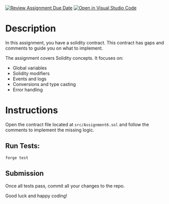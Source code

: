 [![Review Assignment Due Date](https://classroom.github.com/assets/deadline-readme-button-22041afd0340ce965d47ae6ef1cefeee28c7c493a6346c4f15d667ab976d596c.svg)](https://classroom.github.com/a/qGwB8rZX)
[![Open in Visual Studio Code](https://classroom.github.com/assets/open-in-vscode-2e0aaae1b6195c2367325f4f02e2d04e9abb55f0b24a779b69b11b9e10269abc.svg)](https://classroom.github.com/online_ide?assignment_repo_id=18667250&assignment_repo_type=AssignmentRepo)

# Description

In this assignment, you have a solidity contract. This contract has gaps and comments to guide you on what to implement.


The assignment covers Solidity concepts. It focuses on:
- Global variables
- Solidity modifiers
- Events and logs
- Conversions and type casting
- Error handling


# Instructions

Open the contract file located at `src/Assignment6.sol` and follow the comments to implement the missing logic.

## Run Tests:

`forge test`

## Submission

Once all tests pass, commit all your changes to the repo.

Good luck and happy coding!

